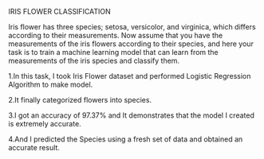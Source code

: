 IRIS FLOWER CLASSIFICATION

Iris flower has three species; setosa, versicolor, and virginica, which differs according to their measurements. Now assume that you have the measurements of the iris flowers according to their species, and here your task is to train a machine learning model that can learn from the measurements of the iris species and classify them.

1.In this task, I took Iris Flower dataset and performed Logistic Regression Algorithm to make model.

2.It finally categorized flowers into species.

3.I got an accuracy of 97.37% and It demonstrates that the model I created is extremely accurate.

4.And I predicted the Species using a fresh set of data and obtained an accurate result.
